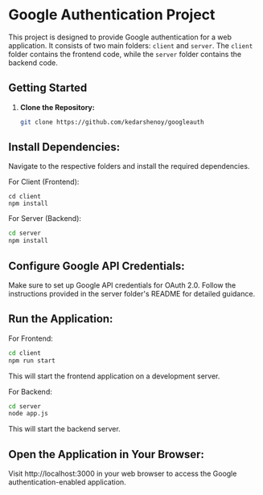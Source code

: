 # Google Authentication Project

This project is designed to provide Google authentication for a web application. 
It consists of two main folders: `client` and `server`. The `client` folder contains the frontend code, while the `server` folder contains the backend code.

## Getting Started

1. **Clone the Repository:**
   ```bash
   git clone https://github.com/kedarshenoy/googleauth
   ```
## Install Dependencies:
Navigate to the respective folders and install the required dependencies.

For Client (Frontend):
```
cd client
npm install
```
For Server (Backend):
```bash
cd server
npm install
```

## Configure Google API Credentials:
Make sure to set up Google API credentials for OAuth 2.0. Follow the instructions provided in the server folder's README for detailed guidance.


## Run the Application:

For Frontend:

```bash
cd client
npm run start
```

This will start the frontend application on a development server.

For Backend:

```bash
cd server
node app.js
```
This will start the backend server.

## Open the Application in Your Browser:
Visit http://localhost:3000 in your web browser to access the Google authentication-enabled application.

